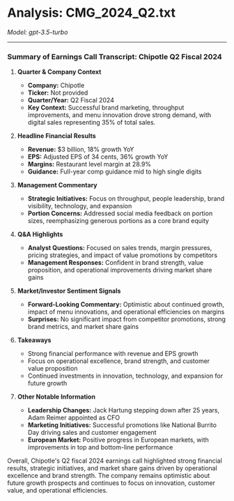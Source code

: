 # Analysis: CMG_2024_Q2.txt

*Model: gpt-3.5-turbo*

---

### Summary of Earnings Call Transcript: Chipotle Q2 Fiscal 2024

1. **Quarter & Company Context**
   - **Company:** Chipotle
   - **Ticker:** Not provided
   - **Quarter/Year:** Q2 Fiscal 2024
   - **Key Context:** Successful brand marketing, throughput improvements, and menu innovation drove strong demand, with digital sales representing 35% of total sales.

2. **Headline Financial Results**
   - **Revenue:** $3 billion, 18% growth YoY
   - **EPS:** Adjusted EPS of 34 cents, 36% growth YoY
   - **Margins:** Restaurant level margin at 28.9%
   - **Guidance:** Full-year comp guidance mid to high single digits

3. **Management Commentary**
   - **Strategic Initiatives:** Focus on throughput, people leadership, brand visibility, technology, and expansion
   - **Portion Concerns:** Addressed social media feedback on portion sizes, reemphasizing generous portions as a core brand equity

4. **Q&A Highlights**
   - **Analyst Questions:** Focused on sales trends, margin pressures, pricing strategies, and impact of value promotions by competitors
   - **Management Responses:** Confident in brand strength, value proposition, and operational improvements driving market share gains

5. **Market/Investor Sentiment Signals**
   - **Forward-Looking Commentary:** Optimistic about continued growth, impact of menu innovations, and operational efficiencies on margins
   - **Surprises:** No significant impact from competitor promotions, strong brand metrics, and market share gains

6. **Takeaways**
   - Strong financial performance with revenue and EPS growth
   - Focus on operational excellence, brand strength, and customer value proposition
   - Continued investments in innovation, technology, and expansion for future growth

7. **Other Notable Information**
   - **Leadership Changes:** Jack Hartung stepping down after 25 years, Adam Reimer appointed as CFO
   - **Marketing Initiatives:** Successful promotions like National Burrito Day driving sales and customer engagement
   - **European Market:** Positive progress in European markets, with improvements in top and bottom-line performance

Overall, Chipotle's Q2 fiscal 2024 earnings call highlighted strong financial results, strategic initiatives, and market share gains driven by operational excellence and brand strength. The company remains optimistic about future growth prospects and continues to focus on innovation, customer value, and operational efficiencies.
